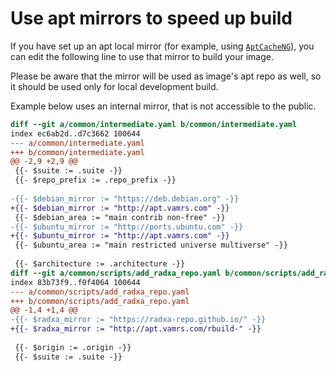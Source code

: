 # Use apt mirrors to speed up build

If you have set up an apt local mirror (for example, using [`AptCacheNG`](https://wiki.debian.org/AptCacherNg)), you can edit the following line to use that mirror to build your image.

Please be aware that the mirror will be used as image's apt repo as well, so it should be used only for local development build.

Example below uses an internal mirror, that is not accessible to the public.

```patch
diff --git a/common/intermediate.yaml b/common/intermediate.yaml
index ec6ab2d..d7c3662 100644
--- a/common/intermediate.yaml
+++ b/common/intermediate.yaml
@@ -2,9 +2,9 @@
 {{- $suite := .suite -}}
 {{- $repo_prefix := .repo_prefix -}}
 
-{{- $debian_mirror := "https://deb.debian.org" -}}
+{{- $debian_mirror := "http://apt.vamrs.com" -}}
 {{- $debian_area := "main contrib non-free" -}}
-{{- $ubuntu_mirror := "http://ports.ubuntu.com" -}}
+{{- $ubuntu_mirror := "http://apt.vamrs.com" -}}
 {{- $ubuntu_area := "main restricted universe multiverse" -}}
 
 {{- $architecture := .architecture -}}
diff --git a/common/scripts/add_radxa_repo.yaml b/common/scripts/add_radxa_repo.yaml
index 83b73f9..f0f4064 100644
--- a/common/scripts/add_radxa_repo.yaml
+++ b/common/scripts/add_radxa_repo.yaml
@@ -1,4 +1,4 @@
-{{- $radxa_mirror := "https://radxa-repo.github.io/" -}}
+{{- $radxa_mirror := "http://apt.vamrs.com/rbuild-" -}}
 
 {{- $origin := .origin -}}
 {{- $suite := .suite -}}
```